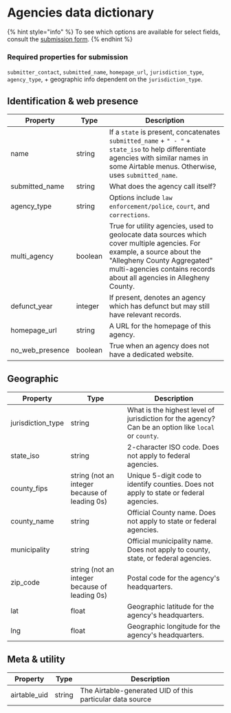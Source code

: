 # Agencies data dictionary

{% hint style="info" %}
To see which options are available for select fields, consult the [submission form](https://airtable.com/shrzxLdSsYmBvIWMH).
{% endhint %}

### Required properties for submission

`submitter_contact`, `submitted_name`, `homepage_url`, `jurisdiction_type`, `agency_type`, + geographic info dependent on the `jurisdiction_type`.

## Identification & web presence

| Property          | Type    | Description                                                                                                                                                                                                                    |
| ----------------- | ------- | ------------------------------------------------------------------------------------------------------------------------------------------------------------------------------------------------------------------------------ |
| name              | string  | If a `state` is present, concatenates `submitted_name` + `" - "` + `state_iso` to help differentiate agencies with similar names in some Airtable menus. Otherwise, uses `submitted_name`.                                     |
| submitted\_name   | string  | What does the agency call itself?                                                                                                                                                                                              |
| agency\_type      | string  | Options include `law enforcement/police`, `court`, and `corrections`.                                                                                                                                                          |
| multi\_agency     | boolean | True for utility agencies, used to geolocate data sources which cover multiple agencies. For example, a source about the "Allegheny County Aggregated" multi-agencies contains records about all agencies in Allegheny County. |
| defunct\_year     | integer | If present, denotes an agency which has defunct but may still have relevant records.                                                                                                                                           |
| homepage\_url     | string  | A URL for the homepage of this agency.                                                                                                                                                                                         |
| no\_web\_presence | boolean | True when an agency does not have a dedicated website.                                                                                                                                                                         |

## Geographic

| Property           | Type                                          | Description                                                                                          |
| ------------------ | --------------------------------------------- | ---------------------------------------------------------------------------------------------------- |
| jurisdiction\_type | string                                        | What is the highest level of jurisdiction for the agency? Can be an option like `local` or `county`. |
| state\_iso         | string                                        | 2-character ISO code. Does not apply to federal agencies.                                            |
| county\_fips       | string (not an integer because of leading 0s) | Unique 5-digit code to identify counties. Does not apply to state or federal agencies.               |
| county\_name       | string                                        | Official County name. Does not apply to state or federal agencies.                                   |
| municipality       | string                                        | Official municipality name. Does not apply to county, state, or federal agencies.                    |
| zip\_code          | string (not an integer because of leading 0s) | Postal code for the agency's headquarters.                                                           |
| lat                | float                                         | Geographic latitude for the agency's headquarters.                                                   |
| lng                | float                                         | Geographic longitude for the agency's headquarters.                                                  |

## Meta & utility

| Property      | Type   | Description                                               |
| ------------- | ------ | --------------------------------------------------------- |
| airtable\_uid | string | The Airtable-generated UID of this particular data source |
